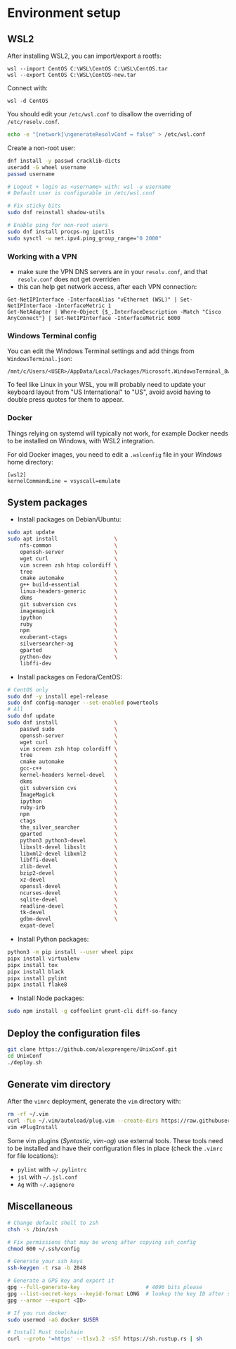 # Environment setup

## WSL2

After installing WSL2, you can import/export a rootfs:

```
wsl --import CentOS C:\WSL\CentOS C:\WSL\CentOS.tar
wsl --export CentOS C:\WSL\CentOS-new.tar
```

Connect with:

```
wsl -d CentOS
```

You should edit your `/etc/wsl.conf` to disallow the overriding of `/etc/resolv.conf`.

```bash
echo -e "[network]\ngenerateResolvConf = false" > /etc/wsl.conf
```

Create a non-root user:

```bash
dnf install -y passwd cracklib-dicts
useradd -G wheel username
passwd username

# Logout + login as <username> with: wsl -u username
# Default user is configurable in /etc/wsl.conf

# Fix sticky bits
sudo dnf reinstall shadow-utils

# Enable ping for non-root users
sudo dnf install procps-ng iputils
sudo sysctl -w net.ipv4.ping_group_range="0 2000"
```

### Working with a VPN

* make sure the VPN DNS servers are in your `resolv.conf`, and that `resolv.conf` does not get overriden
* this can help get network access, after each VPN connection:

```
Get-NetIPInterface -InterfaceAlias "vEthernet (WSL)" | Set-NetIPInterface -InterfaceMetric 1
Get-NetAdapter | Where-Object {$_.InterfaceDescription -Match "Cisco AnyConnect"} | Set-NetIPInterface -InterfaceMetric 6000
```

### Windows Terminal config

You can edit the Windows Terminal settings and add things from `WindowsTerminal.json`:

```
/mnt/c/Users/<USER>/AppData/Local/Packages/Microsoft.WindowsTerminal_8wekyb3d8bbwe/LocalState/settings.json
```

To feel like Linux in your WSL, you will probably need to update your keyboard layout from "US International" to "US", avoid avoid having to double press quotes for them to appear.

### Docker

Things relying on systemd will typically not work, for example Docker needs to be installed on Windows, with WSL2 integration.

For old Docker images, you need to edit a `.wslconfig` file in your *Windows* home directory:

```
[wsl2]
kernelCommandLine = vsyscall=emulate
```

## System packages

* Install packages on Debian/Ubuntu:

```bash
sudo apt update
sudo apt install                  \
    nfs-common                    \
    openssh-server                \
    wget curl                     \
    vim screen zsh htop colordiff \
    tree                          \
    cmake automake                \
    g++ build-essential           \
    linux-headers-generic         \
    dkms                          \
    git subversion cvs            \
    imagemagick                   \
    ipython                       \
    ruby                          \
    npm                           \
    exuberant-ctags               \
    silversearcher-ag             \
    gparted                       \
    python-dev                    \
    libffi-dev
```

* Install packages on Fedora/CentOS:

```bash
# CentOS only
sudo dnf -y install epel-release
sudo dnf config-manager --set-enabled powertools
# All
sudo dnf update
sudo dnf install                  \
    passwd sudo                   \
    openssh-server                \
    wget curl                     \
    vim screen zsh htop colordiff \
    tree                          \
    cmake automake                \
    gcc-c++                       \
    kernel-headers kernel-devel   \
    dkms                          \
    git subversion cvs            \
    ImageMagick                   \
    ipython                       \
    ruby-irb                      \
    npm                           \
    ctags                         \
    the_silver_searcher           \
    gparted                       \
    python3 python3-devel         \
    libxslt-devel libxslt         \
    libxml2-devel libxml2         \
    libffi-devel                  \
    zlib-devel                    \
    bzip2-devel                   \
    xz-devel                      \
    openssl-devel                 \
    ncurses-devel                 \
    sqlite-devel                  \
    readline-devel                \
    tk-devel                      \
    gdbm-devel                    \
    expat-devel
```

* Install Python packages:

```bash
python3 -m pip install --user wheel pipx
pipx install virtualenv
pipx install tox
pipx install black
pipx install pylint
pipx install flake8
```
* Install Node packages:

```bash
sudo npm install -g coffeelint grunt-cli diff-so-fancy
```

## Deploy the configuration files

```bash
git clone https://github.com/alexprengere/UnixConf.git
cd UnixConf
./deploy.sh
```

## Generate vim directory

After the `vimrc` deployment, generate the `vim` directory with:

```bash
rm -rf ~/.vim
curl -fLo ~/.vim/autoload/plug.vim --create-dirs https://raw.githubusercontent.com/junegunn/vim-plug/master/plug.vim
vim +PlugInstall
```
Some vim plugins (*Syntastic*, *vim-ag*) use external tools. These tools need to be installed and have their configuration files in place (check the `.vimrc` for file locations):
* `pylint` with `~/.pylintrc`
* `jsl` with `~/.jsl.conf`
* `Ag` with `~/.agignore`

## Miscellaneous

```bash
# Change default shell to zsh
chsh -s /bin/zsh

# Fix permissions that may be wrong after copying ssh_config
chmod 600 ~/.ssh/config

# Generate your ssh keys
ssh-keygen -t rsa -b 2048

# Generate a GPG key and export it
gpg --full-generate-key                     # 4096 bits please
gpg --list-secret-keys --keyid-format LONG  # lookup the key ID after sec rsa4096/<HERE>
gpg --armor --export <ID>

# If you run docker
sudo usermod -aG docker $USER

# Install Rust toolchain
curl --proto '=https' --tlsv1.2 -sSf https://sh.rustup.rs | sh
```
